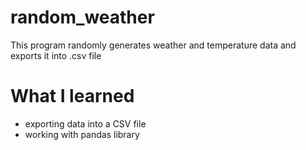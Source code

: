 random_weather
============

This program randomly generates weather and temperature data and exports it into .csv file

What I learned
============
- exporting data into a CSV file
- working with pandas library
